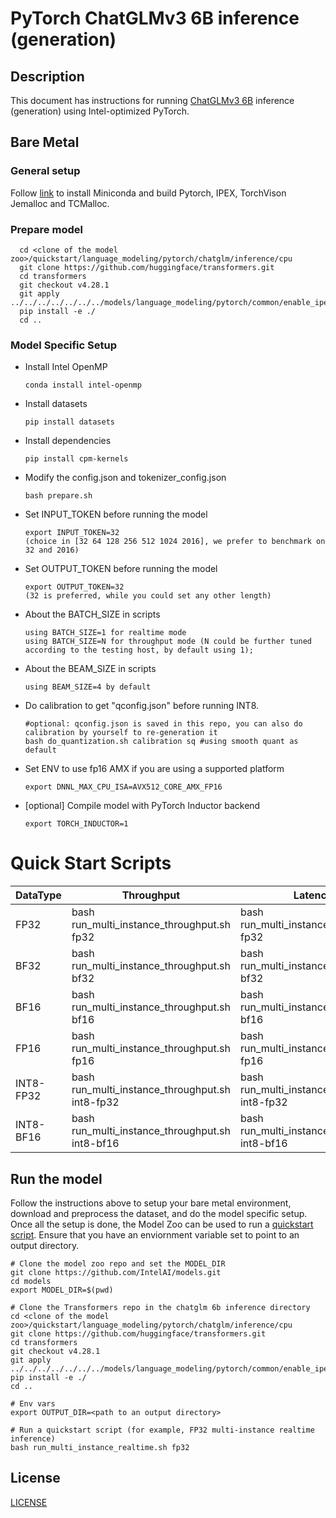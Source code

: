 <!--- 0. Title -->
# PyTorch ChatGLMv3 6B inference (generation)

<!-- 10. Description -->
## Description

This document has instructions for running [ChatGLMv3 6B](https://huggingface.co/THUDM/chatglm3-6b) inference (generation) using Intel-optimized PyTorch.

## Bare Metal
### General setup

Follow [link](/docs/general/pytorch/BareMetalSetup.md) to install Miniconda and build Pytorch, IPEX, TorchVison Jemalloc and TCMalloc.

### Prepare model
```
  cd <clone of the model zoo>/quickstart/language_modeling/pytorch/chatglm/inference/cpu
  git clone https://github.com/huggingface/transformers.git
  cd transformers
  git checkout v4.28.1
  git apply ../../../../../../../models/language_modeling/pytorch/common/enable_ipex_for_transformers.diff
  pip install -e ./
  cd ..
 ```
### Model Specific Setup

* Install Intel OpenMP
  ```
  conda install intel-openmp
  ```

* Install datasets
  ```
  pip install datasets
  ```

* Install dependencies
  ```
  pip install cpm-kernels
  ```

* Modify the config.json and tokenizer_config.json
  ```
  bash prepare.sh
  ```

* Set INPUT_TOKEN before running the model
  ```
  export INPUT_TOKEN=32
  (choice in [32 64 128 256 512 1024 2016], we prefer to benchmark on 32 and 2016)
  ```

* Set OUTPUT_TOKEN before running the model
  ```
  export OUTPUT_TOKEN=32 
  (32 is preferred, while you could set any other length)
  ```

* About the BATCH_SIZE in scripts
  ```
  using BATCH_SIZE=1 for realtime mode
  using BATCH_SIZE=N for throughput mode (N could be further tuned according to the testing host, by default using 1);
  ```

* About the BEAM_SIZE in scripts
  ```
  using BEAM_SIZE=4 by default
  ```

* Do calibration to get "qconfig.json" before running INT8.
  ```
  #optional: qconfig.json is saved in this repo, you can also do calibration by yourself to re-generation it
  bash do_quantization.sh calibration sq #using smooth quant as default

  ```

* Set ENV to use fp16 AMX if you are using a supported platform
  ```
  export DNNL_MAX_CPU_ISA=AVX512_CORE_AMX_FP16
  ```

* [optional] Compile model with PyTorch Inductor backend
  ```shell
  export TORCH_INDUCTOR=1
  ```

# Quick Start Scripts

|  DataType   | Throughput  |  Latency    |   Accuracy  |
| ----------- | ----------- | ----------- | ----------- |
| FP32        | bash run_multi_instance_throughput.sh fp32 | bash run_multi_instance_realtime.sh fp32 | bash run_accuracy.sh fp32 |
| BF32        | bash run_multi_instance_throughput.sh bf32 | bash run_multi_instance_realtime.sh bf32 | bash run_accuracy.sh bf32 |
| BF16        | bash run_multi_instance_throughput.sh bf16 | bash run_multi_instance_realtime.sh bf16 | bash run_accuracy.sh bf16 |
| FP16        | bash run_multi_instance_throughput.sh fp16 | bash run_multi_instance_realtime.sh fp16 | bash run_accuracy.sh fp16 |
| INT8-FP32        | bash run_multi_instance_throughput.sh int8-fp32 | bash run_multi_instance_realtime.sh int8-fp32 | bash run_accuracy.sh int8-fp32 |
| INT8-BF16       | bash run_multi_instance_throughput.sh int8-bf16 | bash run_multi_instance_realtime.sh int8-bf16 | bash run_accuracy.sh int8-bf16 |

## Run the model

Follow the instructions above to setup your bare metal environment, download and
preprocess the dataset, and do the model specific setup. Once all the setup is done,
the Model Zoo can be used to run a [quickstart script](#quick-start-scripts).
Ensure that you have an enviornment variable set to point to an output directory.

```
# Clone the model zoo repo and set the MODEL_DIR
git clone https://github.com/IntelAI/models.git
cd models
export MODEL_DIR=$(pwd)

# Clone the Transformers repo in the chatglm 6b inference directory
cd <clone of the model zoo>/quickstart/language_modeling/pytorch/chatglm/inference/cpu
git clone https://github.com/huggingface/transformers.git
cd transformers
git checkout v4.28.1
git apply ../../../../../../../models/language_modeling/pytorch/common/enable_ipex_for_transformers.diff
pip install -e ./
cd ..

# Env vars
export OUTPUT_DIR=<path to an output directory>

# Run a quickstart script (for example, FP32 multi-instance realtime inference)
bash run_multi_instance_realtime.sh fp32
```

<!--- 80. License -->
## License
[LICENSE](https://github.com/IntelAI/models/blob/master/LICENSE)

